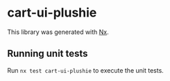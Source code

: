 # cart-ui-plushie

This library was generated with [Nx](https://nx.dev).

## Running unit tests

Run `nx test cart-ui-plushie` to execute the unit tests.
